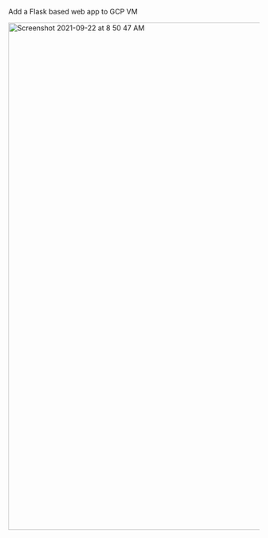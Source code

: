 Add a Flask based web app to GCP VM


<img width="1017" alt="Screenshot 2021-09-22 at 8 50 47 AM" src="https://user-images.githubusercontent.com/21003585/134278336-988fa72d-d1b7-42e0-93b0-cbd9f56b06a6.png">

